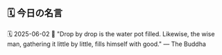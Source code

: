 ## 🗓️ 今日の名言

<!--START_SECTION:quote-->
🗓️ 2025-06-02
💬 "Drop by drop is the water pot filled. Likewise, the wise man, gathering it little by little, fills himself with good." — The Buddha
<!--END_SECTION:quote-->
